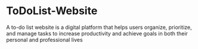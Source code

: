 # ToDoList-Website
A to-do list website is a digital platform that helps users organize, prioritize, and manage tasks to increase productivity and achieve goals in both their personal and professional lives
